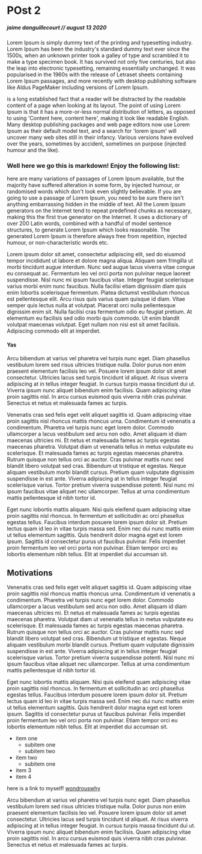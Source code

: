 
# POst 2 
##### jaime danguillecourt // august 13 2020

Lorem Ipsum is simply dummy text of the printing and typesetting industry. Lorem Ipsum has been the industry's standard dummy text ever since the 1500s, when an unknown printer took a galley of type and scrambled it to make a type specimen book. It has survived not only five centuries, but also the leap into electronic typesetting, remaining essentially unchanged. It was popularised in the 1960s with the release of Letraset sheets containing Lorem Ipsum passages, and more recently with desktop publishing software like Aldus PageMaker including versions of Lorem Ipsum.

 is a long established fact that a reader will be distracted by the readable content of a page when looking at its layout. The point of using Lorem Ipsum is that it has a more-or-less normal distribution of letters, as opposed to using 'Content here, content here', making it look like readable English. Many desktop publishing packages and web page editors now use Lorem Ipsum as their default model text, and a search for 'lorem ipsum' will uncover many web sites still in their infancy. Various versions have evolved over the years, sometimes by accident, sometimes on purpose (injected humour and the like).

### Well here we go this is markdown! Enjoy the following list:

here are many variations of passages of Lorem Ipsum available, but the majority have suffered alteration in some form, by injected humour, or randomised words which don't look even slightly believable. If you are going to use a passage of Lorem Ipsum, you need to be sure there isn't anything embarrassing hidden in the middle of text. All the Lorem Ipsum generators on the Internet tend to repeat predefined chunks as necessary, making this the first true generator on the Internet. It uses a dictionary of over 200 Latin words, combined with a handful of model sentence structures, to generate Lorem Ipsum which looks reasonable. The generated Lorem Ipsum is therefore always free from repetition, injected humour, or non-characteristic words etc.

Lorem ipsum dolor sit amet, consectetur adipiscing elit, sed do eiusmod tempor incididunt ut labore et dolore magna aliqua. Aliquam sem fringilla ut morbi tincidunt augue interdum. Nunc sed augue lacus viverra vitae congue eu consequat ac. Fermentum leo vel orci porta non pulvinar neque laoreet suspendisse. Nisl nunc mi ipsum faucibus vitae. Integer feugiat scelerisque varius morbi enim nunc faucibus. Nulla facilisi etiam dignissim diam quis enim lobortis scelerisque fermentum. Platea dictumst vestibulum rhoncus est pellentesque elit. Arcu risus quis varius quam quisque id diam. Vitae semper quis lectus nulla at volutpat. Placerat orci nulla pellentesque dignissim enim sit. Nulla facilisi cras fermentum odio eu feugiat pretium. At elementum eu facilisis sed odio morbi quis commodo. Ut enim blandit volutpat maecenas volutpat. Eget nullam non nisi est sit amet facilisis. Adipiscing commodo elit at imperdiet.

#### Yas

Arcu bibendum at varius vel pharetra vel turpis nunc eget. Diam phasellus vestibulum lorem sed risus ultricies tristique nulla. Dolor purus non enim praesent elementum facilisis leo vel. Posuere lorem ipsum dolor sit amet consectetur. Ultricies lacus sed turpis tincidunt id aliquet. At risus viverra adipiscing at in tellus integer feugiat. In cursus turpis massa tincidunt dui ut. Viverra ipsum nunc aliquet bibendum enim facilisis. Quam adipiscing vitae proin sagittis nisl. In arcu cursus euismod quis viverra nibh cras pulvinar. Senectus et netus et malesuada fames ac turpis.

Venenatis cras sed felis eget velit aliquet sagittis id. Quam adipiscing vitae proin sagittis nisl rhoncus mattis rhoncus urna. Condimentum id venenatis a condimentum. Pharetra vel turpis nunc eget lorem dolor. Commodo ullamcorper a lacus vestibulum sed arcu non odio. Amet aliquam id diam maecenas ultricies mi. Et netus et malesuada fames ac turpis egestas maecenas pharetra. Volutpat diam ut venenatis tellus in metus vulputate eu scelerisque. Et malesuada fames ac turpis egestas maecenas pharetra. Rutrum quisque non tellus orci ac auctor. Cras pulvinar mattis nunc sed blandit libero volutpat sed cras. Bibendum ut tristique et egestas. Neque aliquam vestibulum morbi blandit cursus. Pretium quam vulputate dignissim suspendisse in est ante. Viverra adipiscing at in tellus integer feugiat scelerisque varius. Tortor pretium viverra suspendisse potenti. Nisl nunc mi ipsum faucibus vitae aliquet nec ullamcorper. Tellus at urna condimentum mattis pellentesque id nibh tortor id.

Eget nunc lobortis mattis aliquam. Nisi quis eleifend quam adipiscing vitae proin sagittis nisl rhoncus. In fermentum et sollicitudin ac orci phasellus egestas tellus. Faucibus interdum posuere lorem ipsum dolor sit. Pretium lectus quam id leo in vitae turpis massa sed. Enim nec dui nunc mattis enim ut tellus elementum sagittis. Quis hendrerit dolor magna eget est lorem ipsum. Sagittis id consectetur purus ut faucibus pulvinar. Felis imperdiet proin fermentum leo vel orci porta non pulvinar. Etiam tempor orci eu lobortis elementum nibh tellus. Elit at imperdiet dui accumsan sit.

## Motivations

Venenatis cras sed felis eget velit aliquet sagittis id. Quam adipiscing vitae proin sagittis nisl rhoncus mattis rhoncus urna. Condimentum id venenatis a condimentum. Pharetra vel turpis nunc eget lorem dolor. Commodo ullamcorper a lacus vestibulum sed arcu non odio. Amet aliquam id diam maecenas ultricies mi. Et netus et malesuada fames ac turpis egestas maecenas pharetra. Volutpat diam ut venenatis tellus in metus vulputate eu scelerisque. Et malesuada fames ac turpis egestas maecenas pharetra. Rutrum quisque non tellus orci ac auctor. Cras pulvinar mattis nunc sed blandit libero volutpat sed cras. Bibendum ut tristique et egestas. Neque aliquam vestibulum morbi blandit cursus. Pretium quam vulputate dignissim suspendisse in est ante. Viverra adipiscing at in tellus integer feugiat scelerisque varius. Tortor pretium viverra suspendisse potenti. Nisl nunc mi ipsum faucibus vitae aliquet nec ullamcorper. Tellus at urna condimentum mattis pellentesque id nibh tortor id.

Eget nunc lobortis mattis aliquam. Nisi quis eleifend quam adipiscing vitae proin sagittis nisl rhoncus. In fermentum et sollicitudin ac orci phasellus egestas tellus. Faucibus interdum posuere lorem ipsum dolor sit. Pretium lectus quam id leo in vitae turpis massa sed. Enim nec dui nunc mattis enim ut tellus elementum sagittis. Quis hendrerit dolor magna eget est lorem ipsum. Sagittis id consectetur purus ut faucibus pulvinar. Felis imperdiet proin fermentum leo vel orci porta non pulvinar. Etiam tempor orci eu lobortis elementum nibh tellus. Elit at imperdiet dui accumsan sit.
- item one
    - subitem one
    - subitem two
- item two
  - subitem one
- item 3
- item 4

here is a link to myself! [wondrouswhy](https://wondrouswhy.com)


Arcu bibendum at varius vel pharetra vel turpis nunc eget. Diam phasellus vestibulum lorem sed risus ultricies tristique nulla. Dolor purus non enim praesent elementum facilisis leo vel. Posuere lorem ipsum dolor sit amet consectetur. Ultricies lacus sed turpis tincidunt id aliquet. At risus viverra adipiscing at in tellus integer feugiat. In cursus turpis massa tincidunt dui ut. Viverra ipsum nunc aliquet bibendum enim facilisis. Quam adipiscing vitae proin sagittis nisl. In arcu cursus euismod quis viverra nibh cras pulvinar. Senectus et netus et malesuada fames ac turpis.

